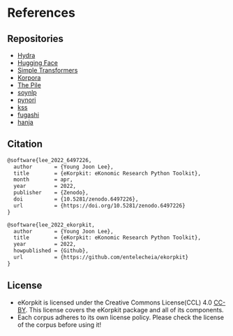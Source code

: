 # References

## Repositories

- [Hydra](https://hydra.cc)
- [Hugging Face](https://huggingface.co)
- [Simple Transformers](https://simpletransformers.ai)
- [Korpora](https://github.com/ko-nlp/Korpora)
- [The Pile](https://github.com/EleutherAI/the-pile)
- [soynlp](https://github.com/lovit/soynlp)
- [pynori](https://github.com/gritmind/python-nori)
- [kss](https://github.com/hyunwoongko/kss)
- [fugashi](https://github.com/polm/fugashi)
- [hanja](https://github.com/suminb/hanja)

## Citation

```tex
@software{lee_2022_6497226,
  author       = {Young Joon Lee},
  title        = {eKorpkit: eKonomic Research Python Toolkit},
  month        = apr,
  year         = 2022,
  publisher    = {Zenodo},
  doi          = {10.5281/zenodo.6497226},
  url          = {https://doi.org/10.5281/zenodo.6497226}
}
```

```tex
@software{lee_2022_ekorpkit,
  author       = {Young Joon Lee},
  title        = {eKorpkit: eKonomic Research Python Toolkit},
  year         = 2022,
  howpublished = {Github},
  url          = {https://github.com/entelecheia/ekorpkit}
}
```


## License

- eKorpkit is licensed under the Creative Commons License(CCL) 4.0 [CC-BY](https://creativecommons.org/licenses/by/4.0). This license covers the eKorpkit package and all of its components.
- Each corpus adheres to its own license policy. Please check the license of the corpus before using it!
